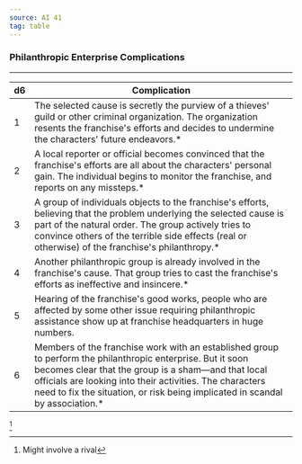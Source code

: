 ```yaml
---
source: AI 41
tag: table
---
```


### Philanthropic Enterprise Complications
---
|d6|Complication|
|----|------------|
|1|The selected cause is secretly the purview of a thieves' guild or other criminal organization. The organization resents the franchise's efforts and decides to undermine the characters' future endeavors.* |
|2|A local reporter or official becomes convinced that the franchise's efforts are all about the characters' personal gain. The individual begins to monitor the franchise, and reports on any missteps.* |
|3|A group of individuals objects to the franchise's efforts, believing that the problem underlying the selected cause is part of the natural order. The group actively tries to convince others of the terrible side effects (real or otherwise) of the franchise's philanthropy.* |
|4|Another philanthropic group is already involved in the franchise's cause. That group tries to cast the franchise's efforts as ineffective and insincere.* |
|5|Hearing of the franchise's good works, people who are affected by some other issue requiring philanthropic assistance show up at franchise headquarters in huge numbers.|
|6|Members of the franchise work with an established group to perform the philanthropic enterprise. But it soon becomes clear that the group is a sham—and that local officials are looking into their activities. The characters need to fix the situation, or risk being implicated in scandal by association.* |
[^1] 

[^1]: Might involve a rival
